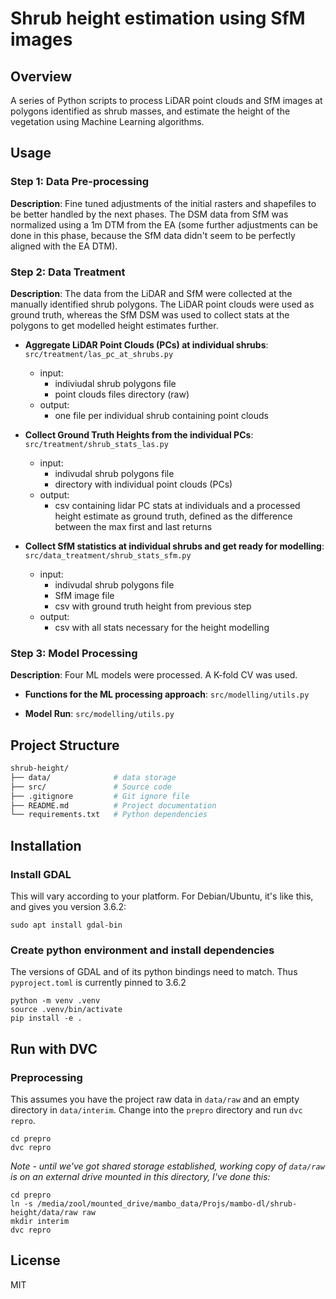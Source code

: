 # Shrub height estimation using SfM images

## Overview

A series of Python scripts to process LiDAR point clouds and SfM images at polygons identified as shrub masses, and estimate the height of the vegetation using Machine Learning algorithms.

## Usage

### Step 1: Data Pre-processing

**Description**: Fine tuned adjustments of the initial rasters and shapefiles to be better handled by the next phases. The DSM data from SfM was normalized using a 1m DTM from the EA (some further adjustments can be done in this phase, because the SfM data didn't seem to be perfectly aligned with the EA DTM).

### Step 2: Data Treatment
**Description**: The data from the LiDAR and SfM were collected at the manually identified shrub polygons. The LiDAR point clouds were used as ground truth, whereas the SfM DSM was used to collect stats at the polygons to get modelled height estimates further.

- **Aggregate LiDAR Point Clouds (PCs) at individual shrubs**: `src/treatment/las_pc_at_shrubs.py`
    - input: 
        - indiviudal shrub polygons file
        - point clouds files directory (raw)
    - output: 
        - one file per individual shrub containing point clouds

- **Collect Ground Truth Heights from the individual PCs**: `src/treatment/shrub_stats_las.py`
    - input: 
        - indivudal shrub polygons file
        - directory with individual point clouds (PCs)
    - output: 
        - csv containing lidar PC stats at individuals and a processed height estimate as ground truth, defined as the difference between the max first and last returns

- **Collect SfM statistics at individual shrubs and get ready for modelling**: `src/data_treatment/shrub_stats_sfm.py`
    - input:
        - indivudal shrub polygons file
        - SfM image file
        - csv with ground truth height from previous step
    - output: 
        - csv with all stats necessary for the height modelling

### Step 3: Model Processing
**Description**: Four ML models were processed. A K-fold CV was used.

- **Functions for the ML processing approach**: `src/modelling/utils.py`

- **Model Run**: `src/modelling/utils.py`

## Project Structure

```bash
shrub-height/
├── data/              # data storage
├── src/               # Source code
├── .gitignore         # Git ignore file
├── README.md          # Project documentation
└── requirements.txt   # Python dependencies
```
## Installation

### Install GDAL

This will vary according to your platform. For Debian/Ubuntu, it's like this, and gives you version 3.6.2:

`sudo apt install gdal-bin`

### Create python environment and install dependencies

The versions of GDAL and of its python bindings need to match. Thus `pyproject.toml` is currently pinned to 3.6.2

```
python -m venv .venv
source .venv/bin/activate
pip install -e .
```

## Run with DVC

### Preprocessing

This assumes you have the project raw data in `data/raw` and an empty directory in `data/interim`.
Change into the `prepro` directory and run `dvc repro`.

```
cd prepro
dvc repro
```

_Note - until we've got shared storage established, working copy of `data/raw` is on an external drive mounted in this directory, I've done this:_

```
cd prepro
ln -s /media/zool/mounted_drive/mambo_data/Projs/mambo-dl/shrub-height/data/raw raw
mkdir interim
dvc repro
```

## License

MIT
